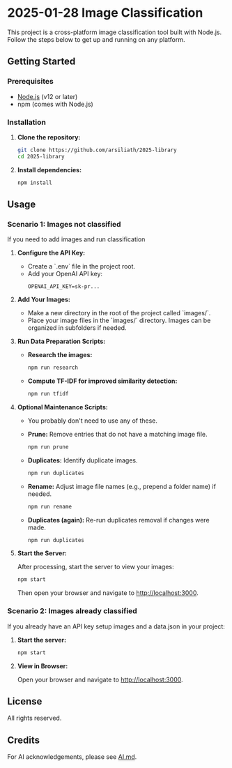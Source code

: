 # 2025-01-28 Image Classification

This project is a cross-platform image classification tool built with Node.js. Follow the steps below to get up and running on any platform.

## Getting Started

### Prerequisites

- [Node.js](https://nodejs.org/) (v12 or later)
- npm (comes with Node.js)

### Installation

1. **Clone the repository:**

   ```bash
   git clone https://github.com/arsiliath/2025-library
   cd 2025-library
   ```

2. **Install dependencies:**

   ```bash
   npm install
   ```

## Usage



### Scenario 1: Images not classified

If you need to add images and run classification

1. **Configure the API Key:**

   - Create a \`.env\` file in the project root.
   - Add your OpenAI API key:
     ```
     OPENAI_API_KEY=sk-pr...
     ```

2. **Add Your Images:**

   - Make a new directory in the root of the project called \`images/\`.
   - Place your image files in the \`images/\` directory. Images can be organized in subfolders if needed.

3. **Run Data Preparation Scripts:**

   - **Research the images:**
     ```bash
     npm run research
     ```
   - **Compute TF-IDF for improved similarity detection:**
     ```bash
     npm run tfidf
     ```

4. **Optional Maintenance Scripts:**

   - You probably don't need to use any of these.

   - **Prune:** Remove entries that do not have a matching image file.
     ```bash
     npm run prune
     ```
   - **Duplicates:** Identify duplicate images.
     ```bash
     npm run duplicates
     ```
   - **Rename:** Adjust image file names (e.g., prepend a folder name) if needed.
     ```bash
     npm run rename
     ```
   - **Duplicates (again):** Re-run duplicates removal if changes were made.
     ```bash
     npm run duplicates
     ```

5. **Start the Server:**

   After processing, start the server to view your images:
   ```bash
   npm start
   ```
   Then open your browser and navigate to [http://localhost:3000](http://localhost:3000).


### Scenario 2: Images already classified

If you already have an API key setup images and a data.json in your project:


1. **Start the server:**

   ```bash
   npm start
   ```

2. **View in Browser:**

   Open your browser and navigate to [http://localhost:3000](http://localhost:3000).


## License

All rights reserved.

## Credits

For AI acknowledgements, please see [AI.md](AI.md).
